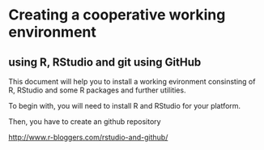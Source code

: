 # Creating a cooperative working environment

## using R, RStudio and git using GitHub

This document will help you to install a working evironment consinsting of R, RStudio and some R packages and further utilities.


To begin with, you will need to install R and RStudio for your platform.


Then, you have to create an github repository

http://www.r-bloggers.com/rstudio-and-github/
